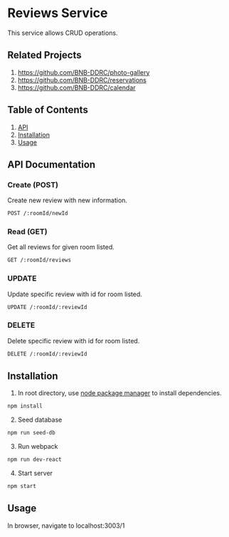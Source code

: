 # Reviews Service
This service allows CRUD operations.

## Related Projects
1. https://github.com/BNB-DDRC/photo-gallery
2. https://github.com/BNB-DDRC/reservations
3. https://github.com/BNB-DDRC/calendar


## Table of Contents

1. [API](#API)
2. [Installation](#Installation)
3. [Usage](#Usage)

## API Documentation


### Create (POST)
Create new review with new information.

```bash
POST /:roomId/newId
```


### Read (GET)
Get all reviews for given room listed.

```bash
GET /:roomId/reviews
```

### UPDATE
Update specific review with id for room listed.

```bash
UPDATE /:roomId/:reviewId
```

### DELETE
Delete specific review with id for room listed.
```bash
DELETE /:roomId/:reviewId
```

## Installation
1. In root directory, use [node package manager](https://www.npmjs.com/get-npm) to install dependencies.
```bash
npm install
```
2. Seed database
```bash
npm run seed-db
```
3. Run webpack
```bash
npm run dev-react
```
4. Start server 
```bash
npm start
```
## Usage
In browser, navigate to localhost:3003/1

